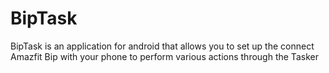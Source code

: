 # BipTask
 BipTask is an application for android that allows you to set up the connect Amazfit Bip with your phone to perform various actions through the Tasker
